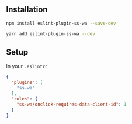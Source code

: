 ## Installation

```sh
npm install eslint-plugin-ss-wa --save-dev

yarn add eslint-plugin-ss-wa --dev
```

## Setup

In your `.eslintrc`

```json
{
  "plugins": [
    "ss-wa"
  ],
  "rules": {
    "ss-wa/onclick-requires-data-client-id": 1
  }
}
```
